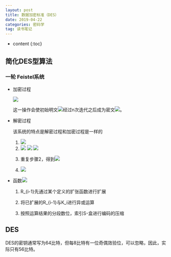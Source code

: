 ```yaml
---
layout: post
title: 数据加密标准（DES）
date: 2019-04-22
categories: 密码学
tag: 读书笔记
---
```


* content
{:toc}

## 简化DES型算法

### 一轮 Feistel系统

- 加密过程

  <img src="https://latex.codecogs.com/png.latex? L_{i}=R_{i-1}和R_i=L_{i-1}\oplus f(R_{i-1},K_i)">

  这一操作会使初始明文<img src="https://latex.codecogs.com/png.latex? L_0R_0">经过n次迭代之后成为密文<img src="https://latex.codecogs.com/png.latex? L_nR_n">。

- 解密过程

  该系统的特点是解密过程和加密过程是一样的

  1. <img src="https://latex.codecogs.com/png.latex? L_nR_n\rightarrow R_nL_n">

  2. <img src="https://latex.codecogs.com/png.latex? [R_n][L_n]=[L_{n-1}][R_{n-1}\oplus f(L_{n-1},K_n)]">
               <img src="https://latex.codecogs.com/png.latex? =[R_{n-2}][L_{n-2}\oplus f(R_{n-2},K_{n-1})\oplus f(L_{n-1},K_n)]">
               <img src="https://latex.codecogs.com/png.latex? =[R_{n-2}][L_{n-2}]">

  3. 重复步骤2，得到<img src="https://latex.codecogs.com/png.latex? R_0L_0">

  4. <img src="https://latex.codecogs.com/png.latex? R_0L_0\rightarrow L_0R_0">
  
- 函数<img src="https://latex.codecogs.com/png.latex? f(R_{i-1},K_i)">

  1. R_{i-1}先通过某个定义的扩张函数进行扩展

  2. 将已扩展的R_{i-1}与K_i进行异或运算

  3. 按照运算结果的分段数位，索引S-盒进行编码的压缩

## DES

DES的密钥通常写为64比特，但每8比特有一位奇偶效验位，可以忽略，因此，实际只有56比特。